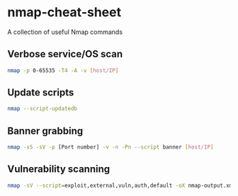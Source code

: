 # nmap-cheat-sheet
A collection of useful Nmap commands

## Verbose service/OS scan

```Bash
nmap -p 0-65535 -T4 -A -v [host/IP]
```

## Update scripts
```Bash
nmap --script-updatedb
```

## Banner grabbing
```Bash
nmap -sS -sV -p [Port number] -v -n -Pn --script banner [host/IP]
```

## Vulnerability scanning
```Bash
nmap -sV --script=exploit,external,vuln,auth,default -oX nmap-output.xml --webxml [host/IP]
```
